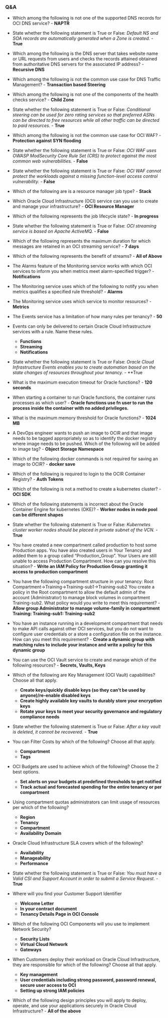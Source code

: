 ### Q&A
- Which among the following is not one of the supported DNS records for OCI DNS service? - **NAPTR**

- State whether the following statement is True or False: *Default NS and SOA records are automatically generated when a Zone is created.* - **True**

- Which among the following is the DNS server that takes website name or URL requests from users and checks the records attained obtained from authoritative DNS servers for the associated IP address? - **Recursive DNS**

- Which among the following is not the common use case for DNS Traffic Management? - **Transaction based Steering** 

- Which among the following is not one of the components of the health checks service? - **Child Zone**

- State whether the following statement is True or False: *Conditional steering can be used for zero rating services so that preferred ASNs can be directed to free resources while all other traffic can be directed to paid resources.* - **True**

- Which among the following is not the common use case for OCI WAF? - **Protection against SYN flooding**

- State whether the following statement is True or False: *OCI WAF uses OWASP ModSecurity Core Rule Set (CRS) to protect against the most common web vulnerabilities.* - **False**

- State whether the following statement is True or False: *OCI WAF cannot protect the workloads against a missing function-level access control vulnerability.* - **False**

- Which of the following are is a resource manager job type? - **Stack**

- Which Oracle Cloud Infrastructure (OCI) service can you use to create and manage your infrastructure? - **OCI Resource Manager**

- Which of the following represents the job lifecycle state? - **In progress**

- State whether the following statement is True or False: *OCI streaming service is based on Apache ActiveMQ.* - **False**

- Which of the following represents the maximum duration for which messages are retained in an OCI streaming service? - **7 days**

- Which of the following represents the benefit of streams? - **All of Above**

- The Alarms feature of the Monitoring service works with which OCI services to inform you when metrics meet alarm-specified trigger? - **Notifications**

- The Monitoring service uses which of the following to notify you when metrics qualifies a specified rule threshold? - **Alarms**

- The Monitoring service uses which service to monitor resources? - **Metrics**

- The Events service has a limitation of how many rules per tenancy? - **50**

- Events can only be delivered to certain Oracle Cloud Infrastructure services with a rule. Name these rules. 
	- **Functions**
	- **Streaming**
	- **Notifications**
- State whether the following statement is True or False: *Oracle Cloud Infrastructure Events enables you to create automation based on the state changes of resources throughout your tenancy.* - **True

- What is the maximum execution timeout for Oracle functions? - **120 seconds**

- When starting a container to run Oracle functions, the container runs processes as which user? - **Oracle functions use fn user to run the process inside the container with no added privileges.**

- What is the maximum memory threshold for Oracle functions? - **1024 MB**

- A DevOps engineer wants to push an image to OCIR and that image needs to be tagged appropriately so as to identify the docker registry where image needs to be pushed. Which of the following will be added to image tag? - **Object Storage Namespace**

- Which of the following docker commands is not required for saving an image to OCIR? - **docker save**

- Which of the following is required to login to the OCIR Container Registry? - **Auth Tokens**

- Which of the following is not a method to create a kubernetes cluster? - **OCI SDK**

- Which of the following statements is incorrect about the Oracle Container Engine for kubernetes (OKE)? - **Worker nodes in node pool can be different shapes**

- State whether the following statement is True or False: *Kubernetes cluster worker nodes should be placed in private subnet of the VCN.* - **True**

- You have created a new compartment called production to host some Production apps. You have also created users in Your Tenancy and added them to a group called “Production_Group”. Your Users are still unable to access Production Compartment. How can you resolve this situation? - **Write an IAM Policy for Production Group granting it access to production compartment**

- You have the following compartment structure in your tenancy: Root Compartment->Training->Training-sub1->Training-sub2 You create a policy in the Root compartment to allow the default admin of the account (Administrator) to manage block volumes in compartment Training-sub2. What policy would you write to meet this requirement? - **Allow group Administrator to manage volume-family in compartment Training: Training-sub1: Training-sub2**

- You have an instance running in a development compartment that needs to make API calls against other OCI services, but you do not want to configure user credentials or a store a configuration file on the instance. How can you meet this requirement? - **Create a dynamic group with matching rules to include your instance and write a policy for this dynamic group**

- You can use the OCI Vault service to create and manage which of the following resources? - **Secrets, Vaults, Keys**

- Which of the following are Key Management (OCI Vault) capabilities? Choose all that apply.
	- **Create keys/quickly disable keys (so they can’t be used by anyone)/re-enable disabled keys**
	- **Create highly available key vaults to durably store your encryption keys**
	- **Rotate your keys to meet your security governance and regulatory compliance needs**

- State whether the following statement is True or False: *After a key vault is deleted, it cannot be recovered.* - **True**

- You can Filter Costs by which of the following? Choose all that apply.
	- **Compartment**
	- **Tags**

- OCI Budgets are used to achieve which of the following? Choose the 2 best options.
	- **Set alerts on your budgets at predefined thresholds to get notified**
	- **Track actual and forecasted spending for the entire tenancy or per compartment**

- Using compartment quotas administrators can limit usage of resources per which of the following?
	- **Region**
	- **Tenancy**
	- **Compartment**
	- **Availability Domain**

- Oracle Cloud Infrastructure SLA covers which of the following?
	- **Availability**
	- **Manageability**
	- **Performance**

- State whether the following statement is True or False: *You must have a Valid CSI and Support Account in order to submit a Service Request.* - **True**
- Where will you find your Customer Support Identifier
	- **Welcome Letter**
	- **In your contract document**
	- **Tenancy Details Page in OCI Console**

- Which of the following OCI Components will you use to implement Network Security?
	- **Security Lists**
	- **Virtual Cloud Network** 
	- **Gateways**

- When Customers deploy their workload on Oracle Cloud Infrastructure, they are responsible for which of the following? Choose all that apply.
	- **Key management**
	- **User credentials including strong password, password renewal, secure user access to OCI**
	- **Setting up strong IAM policies**

- Which of the following design principles you will apply to deploy, operate, and use your applications securely in Oracle Cloud Infrastructure? - **All of the above**
